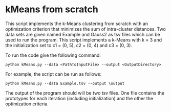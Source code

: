 # kMeans from scratch

This script implements the k-Means clustering from scratch with an optimization criterion that minimizes the sum of intra-cluster distances. Two data sets are given named Example and Gauss2 as tsv files which can be used to run the program. This script implements a k-Means with k = 3 and the initialization set to c1 = (0, 5), c2 = (0, 4) and c3 = (0, 3).

To run the code give the following command: 

```python kMeans.py --data <PathToInputFile> --output <OutputDirectory>```

For example, the script can be run as follows:

```python kMeans.py --data Example.tsv --output \output```

The output of the program should will be two tsv files. One file contains the prototypes for each iteration (including initialization) and the other the optimization criteria.

